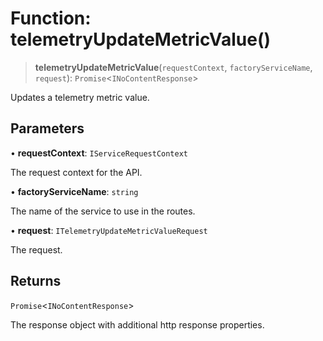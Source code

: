 # Function: telemetryUpdateMetricValue()

> **telemetryUpdateMetricValue**(`requestContext`, `factoryServiceName`, `request`): `Promise`\<`INoContentResponse`\>

Updates a telemetry metric value.

## Parameters

• **requestContext**: `IServiceRequestContext`

The request context for the API.

• **factoryServiceName**: `string`

The name of the service to use in the routes.

• **request**: `ITelemetryUpdateMetricValueRequest`

The request.

## Returns

`Promise`\<`INoContentResponse`\>

The response object with additional http response properties.
